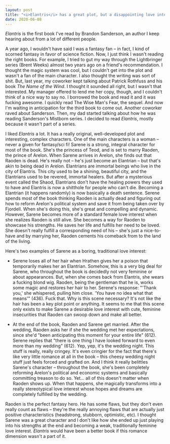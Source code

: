 ```yaml
---
layout: post
title: "<i>Elantris</i> has a great plot, but a disappointing love interest"
date: 2020-06-08
---
```


*Elantris* is the first book I've read by Brandon Sanderson, an author I keep hearing about from a lot of different people.

A year ago, I wouldn't have said I was a fantasy fan – in fact, I kind of scorned fantasy in favor of science fiction. Now, I just think I wasn't reading the right books. For example, I tried to gut my way through the Lightbringer series (Brent Weeks) almost two years ago on a friend's recommendation. I thought the magic system was cool, but I couldn't get into the plot and wasn't a fan of the main character. I also thought the writing was sort of shit. But, last year, my coworker kept talking about Patrick Rothfuss and his book *The Name of the Wind*. I thought it sounded all right, but I wasn't that interested. My manager offered to lend me her copy, though, and I couldn't think of a nice way to say no. I borrowed the book and read it and it was fucking awesome. I quickly read The Wise Man's Fear, the sequel. And now I'm waiting in anticipation for the third book to come out. Another coworker raved about Sanderson. Then, my dad started talking about how he was reading Sanderson's Mistborn series. I decided to read *Elantris*, mostly because it wasn't part of a series.

I liked *Elantris* a lot. It has a really original, well-developed plot and interesting, complex characters. One of the main characters is a woman – never a given for fantasy/sci fi! Sarene is a strong, integral character for most of the book. She's the princess of Teod, and is set to marry Raoden, the prince of Arelon. When Sarene arrives in Arelon, she finds out that Raoden is dead. He's really not – he's just become an Elantrian – but that's akin to being dead in Arelon. Elantrians are immortal beings who live in the city of Elantris. This city used to be a shining, beautiful city, and the Elantrians used to be revered, immortal healers. But after a mysterious event called the Shaod, Elantrians don't have the healing powers they used to have and Elantris is now a shitthole for people who can't die. Becoming a Elantrian (it happens randomly) is now basically a death sentence. Serene spends most of the book thinking Raoden is actually dead and figuring out how to reform Arelon's political system and save it from being taken over by Fjordell. When she's doing this, she's great and compelling and dynamic. However, Sarene becomes more of a standard female love interest when she realizes Raoden is still alive. She becomes a way for Raoden to showcase his strengths. He saves her life and fulfills her need to be loved. She doesn't really fulfill a corresponding need of his – she's just a nice-to-have and by marrying her, Raoden cements his comeback from to the land of the living.

Here's two examples of Sarene as a boring, traditional love interest:

- Serene loses all of her hair when Hrathen gives her a poison that temporarily makes her an Elantrian. Somehow, this is a very big deal for Sarene, who throughout the book is decidedly not very feminine or about appearances. But, when she comes back from Elantris, she wears a fucking blond wig. Raoden, being the gentleman that he is, works some magic and restores her hair to her. Serene's response: "'Thank you,' she whispered, pulling him close. 'You have no idea what that means'" (436). Fuck that. Why is this scene necessary? It's not like the hair has been a key plot point or anything. It seems to me that this scene only exists to make Sarene a desirable love interest with cute, feminine insecurities that Raoden can swoop down and make all better.

- At the end of the book, Raoden and Sarene get married. After the wedding, Raoden asks her if she the wedding met her expectations, since she'd "been anticipating this moment for your entire life" (612). Serene replies that "there is one thing I have looked forward to even more than my wedding" (612). Yep, yep, it's the wedding night. This stuff is really, really cringey. It's even cringier for the fact that there's like very little romance at all in the book – this cheesy wedding night stuff just feels forced and grafted on. And I think it really belittles Sarene's character – throughout the book, she's been completely reforming Arelon's political and economic systems and basically committing treason to do so. Yet… all of this doesn't matter when Raoden shows up. When that happens, she magically transforms into a really stereotypical love interest whose hopes and dreams are completely fulfilled by the wedding.

Raoden is the perfect fantasy hero. He has some flaws, but they don't even really count as flaws – they're the really annoying flaws that are actually just positive characteristics (headstrong, stubborn, optimistic, etc). I thought Sarene was a great character and I don't like how she ended up just playing into his strengths at the end and becoming a weak, traditionally feminine love interest. *Elantris* would have been a better book if this romance dimension wasn't a part of it.